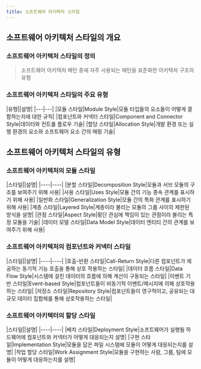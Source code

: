 ```yaml
---
title: 소프트웨어 아키텍처 스타일
---
```


## 소프트웨어 아키텍처 스타일의 개요
### 소프트웨어 아키텍처 스타일의 정의
> 소프트웨어 아키텍처 패턴 중에 자주 사용되는 패턴을 표준화한 아키텍처 구조의 유형

### 소프트웨어 아키텍처 스타일의 주요 유형

|유형||설명|
|---|---|
|모듈 스타일|Module Style|모듈 타입들의 요소들이 어떻게 결함하는지에 대한 규칙|
|컴포넌트와 커넥터 스타일|Component and Connector Style|데이터와 컨트롤 플로우 기술|
|할당 스타일|Allocation Style|개발 환경 또는 실행 환경의 요소와 소프트웨어 요소 간의 매핑 기술|

## 소프트웨어 아키텍처 스타일의 유형
### 소프트웨어 아키텍처의 모듈 스타일

|스타일||설명|
|----|----|
|분할 스타일|Decomposition Style|모듈과 서브 모듈의 구조를 보여주기 위해 사용|
|사용 스타일|Uses Style|모듈 간의 기능 종속 관계를 표시하기 위해 사용|
|일반화 스타일|Generalization Style|모듈 간의 특화 관계를 표시하기 위해 사용|
|계층 스타일|Layered Style|계층이라 불리는 모듈의 그룹 사이의 제한된 방식을 설명|
|관점 스타일|Aspect Style|횡단 관심에 책임이 있는 관점이라 불리는 특정 모듈을 기술|
|데이터 모델 스타일|Data Model Style|데이터 엔티티 간의 관계를 보여주기 위해 사용|

### 소프트웨어 아키텍처의 컴포넌트와 커넥터 스타일

|스타일||설명|
|----|----|
|호출-반환 스타일|Call-Return Style|다른 컴포넌트가 제공하는 동기적 기능 호출을 통해 상호 작용하는 스타일|
|데이터 흐름 스타일|Data Flow Style|시스템에 걸친 데이터의 흐름에 의해 계산이 구동되는 스타일|
|이벤트 기반 스타일|Event-based Style|컴포넌트들이 비동기적 이벤트/메시지에 의해 상호작용하는 스타일|
|저장소 스타일|Repository Style|컴포넌트들이 영구적이고, 공유되는 대규모 데이터 집합체를 통해 상호작용하는 스타일|

### 소프트웨어 아키텍터의 할당 스타일

|스타일||설명|
|----|----|
|배치 스타일|Deployment Style|소프트웨어가 실행될 하드웨어에 컴포넌트와 커넥터가 어떻게 대응되는지 설명|
|구현 스타일|Implementation Style|모듈을 답은 파일 시스템에 모듈이 어떻게 대응되는지를 설명|
|작업 할당 스타일|Work Assignment Style|모듈을 구현하는 사람, 그룹, 팀에 모듈이 어떻게 대응하는지를 설명|